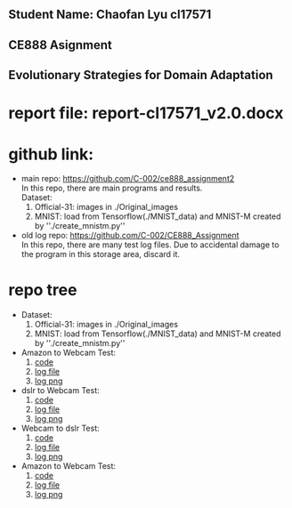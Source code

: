 ## Student Name: Chaofan Lyu cl17571  
## CE888 Asignment  
## Evolutionary Strategies for Domain Adaptation  
# report file: report-cl17571_v2.0.docx
# github link:  
- main repo: https://github.com/C-002/ce888_assignment2  
  In this repo, there are main programs and results.  
  Dataset:   
    1. Official-31: images in ./Original_images  
    2. MNIST: load from Tensorflow(./MNIST_data) and MNIST-M created by ''./create_mnistm.py''  
- old log repo: https://github.com/C-002/CE888_Assignment  
In this repo, there are many test log files.
Due to accidental damage to the program in this storage area, discard it.  
# repo tree  
- Dataset:   
    1. Official-31: images in ./Original_images  
    2. MNIST: load from Tensorflow(./MNIST_data) and MNIST-M created by ''./create_mnistm.py''  
- Amazon to Webcam Test:  
    1. [code](./AtoW.ipynb)  
    2. [log file](./AtoW_2.txt)  
    3. [log png](./log_AtoW_2.png)  
- dslr to Webcam Test:  
    1. [code](./DtoW.ipynb)  
    2. [log file](./DtoW_1.txt)  
    3. [log png](./log_DtoW_1.png)  
- Webcam to dslr Test:  
    1. [code](./WtoD.ipynb)  
    2. [log file](./WtoD_1.txt)  
    3. [log png](./log_WtoD_1.png)  
- Amazon to Webcam Test:  
    1. [code](./test_mnistm.ipynb)  
    2. [log file](./mnistm_1.txt)  
    3. [log png](./mnistm_1.png)  
